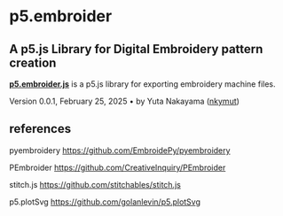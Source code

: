 # p5.embroider

## A p5.js Library for Digital Embroidery pattern creation

[**p5.embroider.js**](https://github.com/golanlevin/p5.embroider) is a p5.js library for exporting embroidery machine files.<br />

Version 0.0.1, February 25, 2025 • by Yuta Nakayama ([nkymut](https://github.com/nkymut))

## references

pyembroidery
https://github.com/EmbroidePy/pyembroidery

PEmbroider
https://github.com/CreativeInquiry/PEmbroider

stitch.js
https://github.com/stitchables/stitch.js

p5.plotSvg
https://github.com/golanlevin/p5.plotSvg
